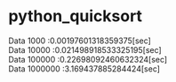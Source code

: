 # python_quicksort
Data 1000 :0.00197601318359375[sec]  
Data 10000 :0.021498918533325195[sec]  
Data 100000 :0.22698092460632324[sec]  
Data 1000000 :3.169437885284424[sec]  
